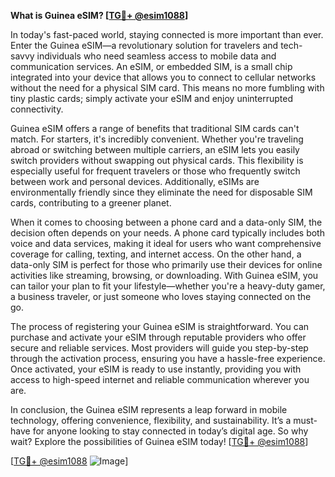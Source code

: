 **What is Guinea eSIM? [[TG💪+ @esim1088](https://t.me/s/esim1088)]**

In today's fast-paced world, staying connected is more important than ever. Enter the Guinea eSIM—a revolutionary solution for travelers and tech-savvy individuals who need seamless access to mobile data and communication services. An eSIM, or embedded SIM, is a small chip integrated into your device that allows you to connect to cellular networks without the need for a physical SIM card. This means no more fumbling with tiny plastic cards; simply activate your eSIM and enjoy uninterrupted connectivity.

Guinea eSIM offers a range of benefits that traditional SIM cards can't match. For starters, it's incredibly convenient. Whether you're traveling abroad or switching between multiple carriers, an eSIM lets you easily switch providers without swapping out physical cards. This flexibility is especially useful for frequent travelers or those who frequently switch between work and personal devices. Additionally, eSIMs are environmentally friendly since they eliminate the need for disposable SIM cards, contributing to a greener planet.

When it comes to choosing between a phone card and a data-only SIM, the decision often depends on your needs. A phone card typically includes both voice and data services, making it ideal for users who want comprehensive coverage for calling, texting, and internet access. On the other hand, a data-only SIM is perfect for those who primarily use their devices for online activities like streaming, browsing, or downloading. With Guinea eSIM, you can tailor your plan to fit your lifestyle—whether you're a heavy-duty gamer, a business traveler, or just someone who loves staying connected on the go.

The process of registering your Guinea eSIM is straightforward. You can purchase and activate your eSIM through reputable providers who offer secure and reliable services. Most providers will guide you step-by-step through the activation process, ensuring you have a hassle-free experience. Once activated, your eSIM is ready to use instantly, providing you with access to high-speed internet and reliable communication wherever you are.

In conclusion, the Guinea eSIM represents a leap forward in mobile technology, offering convenience, flexibility, and sustainability. It’s a must-have for anyone looking to stay connected in today’s digital age. So why wait? Explore the possibilities of Guinea eSIM today! [[TG💪+ @esim1088](https://t.me/s/esim1088)]

[[TG💪+ @esim1088](https://t.me/s/esim1088) ![Image](https://i.postimg.cc/Y0z9fWf4/image.png)]